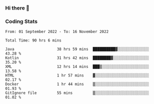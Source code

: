 ### Hi there 👋

<!--
**Girrafeec/girrafeec** is a ✨ _special_ ✨ repository because its `README.md` (this file) appears on your GitHub profile.

Here are some ideas to get you started:

- 🔭 I’m currently working on ...
- 🌱 I’m currently learning ...
- 👯 I’m looking to collaborate on ...
- 🤔 I’m looking for help with ...
- 💬 Ask me about ...
- 📫 How to reach me: ...
- 😄 Pronouns: ...
- ⚡ Fun fact: ...
-->

### Coding Stats
<!--START_SECTION:waka-->

```text
From: 01 September 2022 - To: 16 November 2022

Total Time: 90 hrs 6 mins

Java                   38 hrs 59 mins  ██████████▓░░░░░░░░░░░░░░   43.28 %
Kotlin                 31 hrs 42 mins  ████████▓░░░░░░░░░░░░░░░░   35.20 %
XML                    12 hrs 14 mins  ███▒░░░░░░░░░░░░░░░░░░░░░   13.58 %
HTML                   1 hr 57 mins    ▓░░░░░░░░░░░░░░░░░░░░░░░░   02.17 %
Docker                 1 hr 44 mins    ▒░░░░░░░░░░░░░░░░░░░░░░░░   01.93 %
GitIgnore file         55 mins         ▒░░░░░░░░░░░░░░░░░░░░░░░░   01.02 %
```

<!--END_SECTION:waka-->
